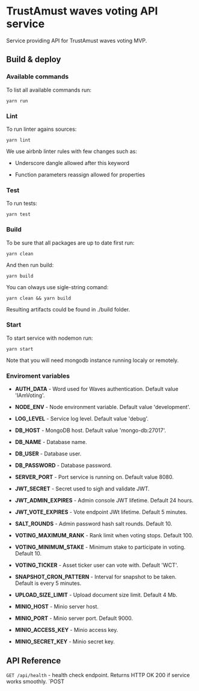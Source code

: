 # TrustAmust waves voting API service

Service providing API for TrustAmust waves voting MVP.

## Build & deploy

### Available commands

To list all available commands run:

`yarn run`

### Lint

To run linter agains sources:

`yarn lint`

We use airbnb linter rules with few changes such as:

- Underscore dangle allowed after this keyword
  
- Function parameters reassign allowed for properties

### Test

To run tests:

`yarn test`

### Build

To be sure that all packages are up to date first run:

`yarn clean`

And then run build:

`yarn build`

You can olways use sigle-string comand:

`yarn clean && yarn build`

Resulting artifacts could be found in ./build folder.

### Start

To start service with nodemon run:

`yarn start`

Note that you will need mongodb instance running localy or remotely.

### Enviroment variables

- **AUTH_DATA** - Word used for Waves authentication. Default value 'IAmVoting'.

- **NODE_ENV** - Node environment variable. Default value 'development'.

- **LOG_LEVEL** - Service log level. Default value 'debug'.

- **DB_HOST** - MongoDB host. Default value 'mongo-db:27017'.

- **DB_NAME** - Database name.

- **DB_USER** - Database user.
  
- **DB_PASSWORD** - Database password.
  
- **SERVER_PORT** - Port service is running on. Default value 8080.

- **JWT_SECRET** - Secret used to sigh and validate JWT.
  
- **JWT_ADMIN_EXPIRES** - Admin console JWT lifetime. Default 24 hours.
  
- **JWT_VOTE_EXPIRES** - Vote endpoint JWt lifetime. Default 5 minutes.
  
- **SALT_ROUNDS**  - Admin password hash salt rounds. Default 10.

- **VOTING_MAXIMUM_RANK** - Rank limit when voting stops. Default 100.
  
- **VOTING_MINIMUM_STAKE** - Minimum stake to participate in voting. Default 10.
  
- **VOTING_TICKER** - Asset ticker user can vote with. Default 'WCT'.

- **SNAPSHOT_CRON_PATTERN** - Interval for snapshot to be taken. Default is every 5 minutes.
  
- **UPLOAD_SIZE_LIMIT** - Upload document size limit. Default 4 Mb.
  
- **MINIO_HOST** - Minio server host.
  
- **MINIO_PORT** - Minio server port. Default 9000.
  
- **MINIO_ACCESS_KEY** - Minio access key.
  
- **MINIO_SECRET_KEY** - Minio secret key.

## API Reference

`GET /api/health` - health check endpoint. Returns HTTP OK 200 if service works smoothly.
`POST